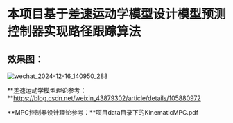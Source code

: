 # 本项目基于差速运动学模型设计模型预测控制器实现路径跟踪算法

## 效果图：

![wechat_2024-12-16_140950_288](/home/hamster/wechat_2024-12-16_140950_288.png)

**差速运动学模型理论参考：**https://blog.csdn.net/weixin_43879302/article/details/105880972

**MPC控制器设计理论参考：**项目data目录下的KinematicMPC.pdf